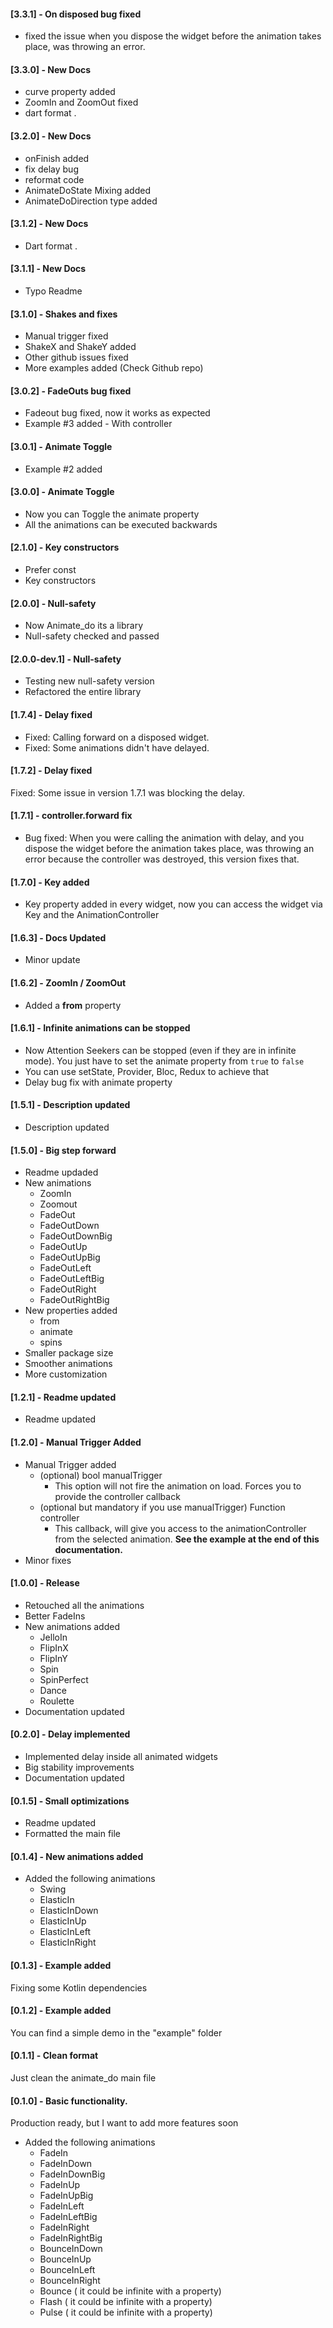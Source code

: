 #### [3.3.1] - On disposed bug fixed

- fixed the issue when you dispose the widget before the animation takes place, was throwing an error.


#### [3.3.0] - New Docs

- curve property added
- ZoomIn and ZoomOut fixed
- dart format .

#### [3.2.0] - New Docs

- onFinish added
- fix delay bug
- reformat code
- AnimateDoState Mixing added
- AnimateDoDirection type added

#### [3.1.2] - New Docs

- Dart format .

#### [3.1.1] - New Docs

- Typo Readme

#### [3.1.0] - Shakes and fixes

- Manual trigger fixed
- ShakeX and ShakeY added
- Other github issues fixed
- More examples added (Check Github repo)

#### [3.0.2] - FadeOuts bug fixed

- Fadeout bug fixed, now it works as expected
- Example #3 added - With controller

#### [3.0.1] - Animate Toggle

- Example #2 added

#### [3.0.0] - Animate Toggle

- Now you can Toggle the animate property
- All the animations can be executed backwards

#### [2.1.0] - Key constructors

- Prefer const
- Key constructors

#### [2.0.0] - Null-safety

- Now Animate_do its a library
- Null-safety checked and passed

#### [2.0.0-dev.1] - Null-safety

- Testing new null-safety version
- Refactored the entire library

#### [1.7.4] - Delay fixed

- Fixed: Calling forward on a disposed widget.
- Fixed: Some animations didn't have delayed.

#### [1.7.2] - Delay fixed

Fixed: Some issue in version 1.7.1 was blocking the delay.

#### [1.7.1] - controller.forward fix

- Bug fixed:
  When you were calling the animation with delay, and you dispose the widget before the animation takes place, was throwing an error because the controller was destroyed, this version fixes that.

#### [1.7.0] - Key added

- Key property added in every widget, now you can access the widget via Key and the AnimationController

#### [1.6.3] - Docs Updated

- Minor update

#### [1.6.2] - ZoomIn / ZoomOut

- Added a **from** property

#### [1.6.1] - Infinite animations can be stopped

- Now Attention Seekers can be stopped (even if they are in infinite mode). You just have to set the animate property from `true` to `false`
- You can use setState, Provider, Bloc, Redux to achieve that
- Delay bug fix with animate property

#### [1.5.1] - Description updated

- Description updated

#### [1.5.0] - Big step forward

- Readme updaded
- New animations
  - ZoomIn
  - Zoomout
  - FadeOut
  - FadeOutDown
  - FadeOutDownBig
  - FadeOutUp
  - FadeOutUpBig
  - FadeOutLeft
  - FadeOutLeftBig
  - FadeOutRight
  - FadeOutRightBig
- New properties added
  - from
  - animate
  - spins
- Smaller package size
- Smoother animations
- More customization

#### [1.2.1] - Readme updated

- Readme updated

#### [1.2.0] - Manual Trigger Added

- Manual Trigger added
  - (optional) bool manualTrigger
    - This option will not fire the animation on load. Forces you to provide the controller callback
  - (optional but mandatory if you use manualTrigger) Function controller
    - This callback, will give you access to the animationController from the selected animation. **See the example at the end of this documentation.**
- Minor fixes

#### [1.0.0] - Release

- Retouched all the animations
- Better FadeIns
- New animations added
  - JelloIn
  - FlipInX
  - FlipInY
  - Spin
  - SpinPerfect
  - Dance
  - Roulette
- Documentation updated

#### [0.2.0] - Delay implemented

- Implemented delay inside all animated widgets
- Big stability improvements
- Documentation updated

#### [0.1.5] - Small optimizations

- Readme updated
- Formatted the main file

#### [0.1.4] - New animations added

- Added the following animations
  - Swing
  - ElasticIn
  - ElasticInDown
  - ElasticInUp
  - ElasticInLeft
  - ElasticInRight

#### [0.1.3] - Example added

Fixing some Kotlin dependencies

#### [0.1.2] - Example added

You can find a simple demo in the "example" folder

#### [0.1.1] - Clean format

Just clean the animate_do main file

#### [0.1.0] - Basic functionality.

Production ready, but I want to add more features soon

- Added the following animations
  - FadeIn
  - FadeInDown
  - FadeInDownBig
  - FadeInUp
  - FadeInUpBig
  - FadeInLeft
  - FadeInLeftBig
  - FadeInRight
  - FadeInRightBig
  - BounceInDown
  - BounceInUp
  - BounceInLeft
  - BounceInRight
  - Bounce ( it could be infinite with a property)
  - Flash ( it could be infinite with a property)
  - Pulse ( it could be infinite with a property)
